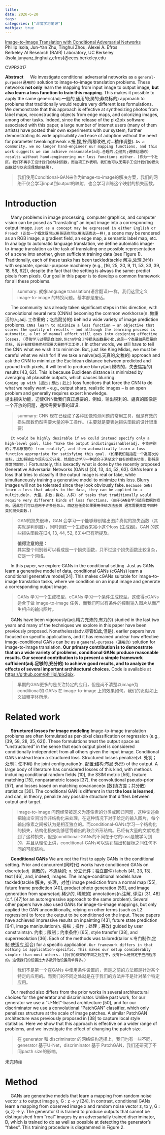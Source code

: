 ```yaml
---
title: 
date: 2020-6-20
tags:
categories: ["深度学习笔记"]
mathjax: true
---
```

[Image-to-Image Translation with Conditional Adversarial Networks](https://arxiv.org/abs/1611.07004) \
Phillip Isola, Jun-Yan Zhu, Tinghui Zhou, Alexei A. Efros \
Berkeley AI Research (BAIR) Laboratory, UC Berkeley \
{isola,junyanz,tinghuiz,efros}@eecs.berkeley.edu

CVPR2017

**Abstract**
&emsp; We investigate conditional adversarial networks as a `general-purpose(通用的)` solution to image-to-image translation problems. These networks **not only** learn the mapping from input image to output image, **but also learn a loss function to train this mapping**. This makes it possible to apply the same generic(adj.一般的,通用的;属的;非商标的) approach to problems that traditionally would require very different loss formulations. We demonstrate that this approach is effective at synthesizing photos from label maps, reconstructing objects from edge maps, and colorizing images, among other tasks. Indeed, since the release of the pix2pix software associated with this paper, a large number of internet users (many of them artists) have posted their own experiments with our system, further demonstrating its wide applicability and ease of adoption without the need for parameter tweaking(tweak v.扭,捏,拧;稍稍改进,对…稍作调整). `As a community, we no longer hand-engineer our mapping functions, and this work suggests we can achieve reasonable(adj.合理的,公道的;通情达理的) results without hand-engineering our loss functions either. (作为一个社区，我们不再手工设计我们的映射函数，而这项工作表明，我们也可以无需手工设计我们的损失函数就可以实现理想的结果).`
> 我们使用Conditional-GAN来作为image-to-image的解决方案，我们的网络不仅会学习input到output的映射，也会学习训练这个映射的损失函数。

# Introduction
&emsp; Many problems in image processing, computer graphics, and computer vision can be posed as “translating” an input image into a corresponding output image. `Just as a concept may be expressed in either English or French (正如一个概念既可以用英语也可以用法语表达一样)`, a scene may be rendered as an RGB image, a gradient field, an edge map, a semantic label map, etc. In analogy to automatic language translation, we define automatic image-to-image translation as the task of translating one possible representation of a scene into another, given sufficient training data (see Figure 1). Traditionally, each of these tasks has been tackled(tackle 解决,处理,对付) with separate, special-purpose machinery (e.g., [16, 25, 20, 9, 11, 53, 33, 39, 18, 58, 62]), despite the fact that the setting is always the same: predict pixels from pixels. Our goal in this paper is to develop a common framework for all these problems.
> summary: 就像language translation(语言翻译)一样，我们这里定义image-to-image 的转换问题。基本都是废话。


&emsp; The community has already taken significant steps in this direction, with convolutional neural nets (CNNs) becoming the common workhorse(n. 做重活的人;adj. 工作重的；吃苦耐劳的) behind a wide variety of image prediction problems. `CNNs learn to minimize a loss function – an objective that scores the quality of results – and although the learning process is automatic, a lot of manual effort still goes into designing effective losses. (尽管学习过程是自动的,但cnn学会了将损失函数最小化,这是一个衡量结果质量的目标, 设计有效损失仍然需要大量的手工工作.)` In other words, we still have to tell the CNN what we wish it to minimize. But, just like King Midas, we must be careful what we wish for! If we take a naive(adj.天真的,幼稚的) approach and ask the CNN to minimize the Euclidean distance between predicted and ground truth pixels, it will tend to produce blurry(adj.模糊的，失去焦距的) results [43, 62]. This is because Euclidean distance is minimized by averaging all plausible outputs, which causes blurring. \
`Coming up with (提出；想出；赶上)` loss functions that force the CNN to do what we really want – e.g., output sharp, realistic images – is an open problem and generally requires expert knowledge. \
提出损失功能，迫使CNN做我们真正想要的，例如，输出锐利的、逼真的图像是一个开放的问题，通常需要专家的知识.
> summary: CNN 现在已经成了各种图像预测问题的常用工具，但是有效的损失函数仍然需要大量的手工操作。（主要就是要表达损失函数的设计很重要）


&emsp; `It would be highly desirable if we could instead specify only a high-level goal, like “make the output indistinguishable(adj. 不能辨别的；不易察觉的) from reality”, and then automatically learn a loss function appropriate for satisfying this goal. (如果我们能指定一个高层次的目标，比如将输出与现实区分开来，然后自动学习一种适合于满足这个目标的损失功能，那将是非常可取的.)` Fortunately, this isexactly what is done by the recently proposed Generative Adversarial Networks (GANs) [24, 13, 44, 52, 63]. GANs learn a loss that tries to classify if the output image is real or fake, while simultaneously training a generative model to minimize this loss.  Blurry images will not be tolerated since they look obviously fake. `Because GANs learn a loss that adapts to the data, they can be applied to a multitude(n. 大量，多数；群众，人群) of tasks that traditionally would require very different kinds of loss functions. (由于GAN会学习适应数据的损失，因此它们可以应用于许多任务上，而这些任务如果要用传统方法去做 通常需要非常不同种类的损失函数.)`
> GAN的损失很棒，GAN 会学习一个能够辨别输出图片真假的损失函数（其实就是判别器），同时训练一个生成器来减小这个loss (生成器)。GAN 的这些损失函数在[24, 13, 44, 52, 63]中已有所提及。
> 
> **值得注意的是：**\
> 其实整个判别器可以看成是一个损失函数，只不过这个损失函数比较复杂，它是一个网络。


&emsp; In this paper, we explore GANs in the conditional setting. Just as GANs learn a generative model of data, conditional GANs (cGANs) learn a conditional generative model[24]. This makes cGANs suitable for image-to-image translation tasks, where we condition on an input image and generate a corresponding output image.
> GANs 学习一个生成模型，cGANs 学习一个条件生成模型。这使得cGANs适合于做 image-to-image 任务，而我们可以有条件的控制输入图片从而产生相应的输出图片。

&emsp; GANs have been vigorously(adj.精力充沛的,有力的) studied in the last two years and many of the techniques we explore in this paper have been previously proposed. Nonetheless(adv.尽管如此,但是), earlier papers have focused on specific applications, and it has remained unclear how effective image-conditional GANs can be as a `general-purpose (通用的)` solution for image-to-image translation. **Our primary contribution is to demonstrate that on a wide variety of problems, conditional GANs produce reasonable results. Our second contribution is to present a simple framework sufficient(adj.足够的,充分的) to achieve good results, and to analyze the effects of several important architectural choices.** Code is available at https://github.com/phillipi/pix2pix.
> 早期的GAN更多的是关注特定的应用，但是尚不清楚以image为conditional的 GANs 在 image-to-image 上的效果如何。我们的贡献如上文加粗字体所示。


# Related work
&emsp; **Structured losses for image modeling** Image-to-image translation problems are often formulated as per-pixel classification or regression (e.g.,[39, 58, 28, 35, 62]). These formulations treat the output space as “unstructured” in the sense that each output pixel is considered conditionally independent from all others given the input image. Conditional GANs instead learn a structured loss. Structured losses penalize(vt. 处罚；处刑；使不利) the joint configuration(n. 配置;结构;布局;外形) of the output. A large body of literature has considered losses of this kind, with methods including conditional random fields [10], the SSIM metric [56], feature matching [15], nonparametric losses [37], the convolutional pseudo-prior [57], and losses based on matching covariance(n.[数]协方差；共分散) statistics [30]. The conditional GAN is different in that **the loss is learned**, and can, in theory, penalize any possible structure that differs between output and target.
> image-to-image 问题经常被定义为逐像素的分类或回归问题，这种论述会把输出空间当作非结构化来处理，在这种情况下对于给定的输入图片，每个输出像素之间被认为是相互独立的。而conditional-GANs学习一个结构化的损失，结构化损失能够惩罚输出的联合外形结构。已经有大量的文献考虑到了这种损失，但是conditional-GANs的不同在于它的loss是被学习到的，并且从理论上讲，conditional-GANs可以惩罚输出和目标之间任何不同的可能结构。

&emsp; **Conditional GANs** We are not the first to apply GANs in the conditional setting.  Prior and concurrent(同时代) works have conditioned GANs on discrete(adj. 离散的，不连续的; n. 分立元件；独立部件) labels [41, 23, 13], text [46], and, indeed, images. The image-conditional models have tackled(tackle 解决，处理，对付) image prediction from a normal map [55], future frame prediction [40], product photo generation [59], and image generation from sparse(adj.稀少的, 稀疏的) annotations(n.注解, 评注) [31, 48] (c.f. [47]for an autoregressive approach to the same problem). Several other papers have also used GANs for image-to-image mappings, but only applied the GAN unconditionally, relying on other terms (such as L2 regression) to force the output to be conditioned on the input.  These papers have achieved impressive results on inpainting [43], future state prediction [64], image manipulation(n. 操纵；操作；处理；篡改) guided by user constraints(n. 约束；限制；约束条件) [65], style transfer [38], and superresolution [36]. Each of the methods was tailored(tailor v.专门制作,定制;使适应,迎合) for a specific application. `Our framework differs in that nothing is application-specific. This makes our setup considerably simpler than most others. (我们的框架的不同之处在于，没有什么是特定于应用程序的。这使我们的设置比大多数其他设置简单得多。)`
> 我们不是第一个在GANs 中使用条件设置的，但是之前的方法都是针对某个特定的应用的。而我们的不同之处就是在于我们的方法并不是针对某个特定应用。


&emsp; Our method also differs from the prior works in several architectural choices for the generator and discriminator. Unlike past work, for our generator we use a “U-Net”-based architecture [50], and for our discriminator we use a convolutional “PatchGAN” classifier, which only penalizes structure at the scale of image patches. A similar PatchGAN architecture was previously proposed in [38] to capture local style statistics. Here we show that this approach is effective on a wider range of problems, and we investigate the effect of changing the patch size.
> 在 generator 和 discriminator 的网络结构选择上，我们也有一些不同，generator 基于U-Net，discriminator 基于 PatchGAN，我们还研究了不同pacth size的影响。

未完待续

# Method
&emsp; GANs are generative models that learn a mapping from random noise vector z to output image y, G : z → y [24]. In contrast, conditional GANs learn a mapping from observed image x and random noise vector z, to y, G : {x,z} → y. The generator G is trained to produce outputs that cannot be distinguished from “real” images by an adversarially trained discriminator, D, which is trained to do as well as possible at detecting the generator’s “fakes”. This training procedure is diagrammed in Figure 2.






